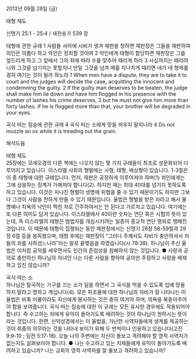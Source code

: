 2012년 09월 28일 (금)

태형 제도



신명기 25:1 - 25:4 / 새찬송가 539 장


태형에 관한 규례
1 사람들 사이에 시비가 생겨 재판을 청하면 재판장은 그들을 재판하여 의인은 의롭다 하고 악인은 정죄할 것이며 2 악인에게 태형이 합당하면 재판장은 그를 엎드리게 하고 그 앞에서 그의 죄에 따라 수를 맞추어 때리게 하라 3 사십까지는 때리려니와 그것을 넘기지는 못할지니 만일 그것을 넘겨 매를 지나치게 때리면 네가 네 형제를 경히 여기는 것이 될까 하노라
1 When men have a dispute, they are to take it to court and the judges will decide the case, acquitting the innocent and condemning the guilty. 2 If the guilty man deserves to be beaten, the judge shall make him lie down and have him flogged in his presence with the number of lashes his crime deserves, 3 but he must not give him more than forty lashes. If he is flogged more than that, your brother will be degraded in your eyes.

곡식 떠는 짐승에 관한 규례
4 곡식 떠는 소에게 망을 씌우지 말지니라
4 Do not muzzle an ox while it is treading out the grain.

해석도움





태형 제도  
25장에는 모세오경의 다른 책에는 나오지 않는 몇 가지 규례들이 최초로 성문화되어 다루어지고 있습니다. 이스라엘 사회의 형벌에는 사형, 태형, 배상형이 있습니다. 1-3절은 이 중 태형에 대한 규례입니다. 먼저, 재판은 공정하게 이루어져야 하며(1) 죄인에게는 그에 상응하는 징계가 가해져야 합니다(2). 하지만 매는 최대 40대를 넘기지 못하도록 하고 있습니다. 이것은 지나친 형벌이 생명에 위협을 줄 수 있기 때문이기도 하지만 그보다 그것이 사람을 천하게 만들 수 있기 때문입니다. 율법은 형벌을 받은 자라고 해서 불명예나 치욕의 낙인이 찍힌 자로 간주하여서는 안 된다고 가르치고 있습니다. 여기에는 또 다른 의미도 담겨 있습니다. 이스라엘에서 40이란 숫자는 연단 혹은 시험의 뜻이 있는데, 즉 이스라엘의 태형은 범법자를 개심시키려는 일종의 종교적 연단 행위로 행해진 것입니다. 이 때문에 태형이 집행되는 동안 재판정에서는 신명기 28장 58-59절과 29장 6절 등을 봉독했으며, 태형 후에는 재판장이 “그러나 주께서도 자비가 충만하셔서 저들의 죄를 사하셨느니라”라는 말로 끝맺음을 하였습니다(시 78:38). 하나님이 주신 율법은 이처럼 공의를 세우면서도 인간의 존엄성을 침해하지 않는 것입니다.
● 사랑과 공의로 충만하신 하나님의 자녀인 나는 다른 사람을 향하여 공의만 주장하고 사랑을 배제하고 있진 않습니까? 

곡식 떠는 소  
하나님은 탈곡하는 기구를 끄는 소가 일을 하면서 그 곡식을 먹을 수 있도록 입에 망을 하지 말라고 명하고 계십니다(4). 모든 피조물에 대한 하나님의 자비가 잘 나타나는 이 율법은 비록 미물이라도 자신에게 봉사하는 것은 중히 여겨야 하며, 의욕을 북돋아주어야 함을 보여줍니다. 곡식 떠는 짐승에 대한 이 규례는 모든 유사한 경우에도 적용되어야 합니다. 즉 수고하는 자에게 유익이 돌아가도록 배려하는 것이 하나님이 원하시는 뜻이라는 것입니다. 한편, 신약성경에서는 이 율법을, 가난한 사역자들에게 생계를 제공하는 것이 회중의 의무라는 것을 나타내 보이기 위해 두 번씩이나 인용하고 있습니다(고전 9:9-10 ; 딤전 5:17-18). 오늘 나의 주변에는 자신이 돌보고 격려해야 할 영적 사역자가 없는지도 살펴보아야 합니다.
● 나는 수고하고 있는 지체들에게 유익이 돌아가도록 배려하고 있습니까? 나는 교회의 영적 사역자를 잘 돌보고 격려하고 있습니까?